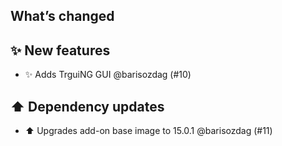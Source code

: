 ## What’s changed

## ✨ New features

- ✨ Adds TrguiNG GUI @barisozdag (#10)

## ⬆️ Dependency updates

- ⬆️ Upgrades add-on base image to 15.0.1 @barisozdag (#11)
